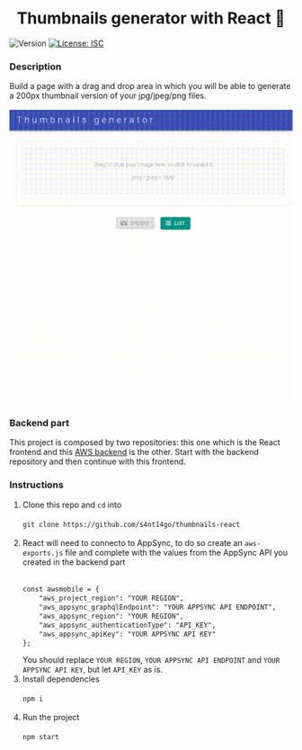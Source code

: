 <h1 align="center">Thumbnails generator with React 📢</h1>
<p>
  <img alt="Version" src="https://img.shields.io/badge/version-1.0.0-blue.svg?cacheSeconds=2592000" />
  <a href="#" target="_blank">
    <img alt="License: ISC" src="https://img.shields.io/badge/License-ISC-yellow.svg" />
  </a>
</p>

### Description

Build a page with a drag and drop area in which you will be able to generate a 200px thumbnail version of your jpg/jpeg/png files.<br /><br />
![alt text](./demo.gif)

### Backend part

This project is composed by two repositories: this one which is the React frontend and this [AWS backend](https://github.com/s4nt14go/thumbnails-aws) is the other. Start with the backend repository and then continue with this frontend.

### Instructions

1. Clone this repo and `cd` into<br /><br />
`git clone https://github.com/s4nt14go/thumbnails-react`<br /><br />
1. React will need to connecto to AppSync, to do so create an `aws-exports.js` file and complete with the values from the AppSync API you created in the backend part<br /><br />
    ```
    const awsmobile = {
        "aws_project_region": "YOUR REGION",
        "aws_appsync_graphqlEndpoint": "YOUR APPSYNC API ENDPOINT",
        "aws_appsync_region": "YOUR REGION",
        "aws_appsync_authenticationType": "API_KEY",
        "aws_appsync_apiKey": "YOUR APPSYNC API KEY"
    };
    ```
   You should replace `YOUR REGION`, `YOUR APPSYNC API ENDPOINT` and `YOUR APPSYNC API KEY`, but let `API_KEY` as is.
1. Install dependencies<br /><br />
`npm i`<br /><br />
1. Run the project<br /><br />
`npm start` 
